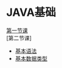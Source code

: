 # JAVA基础
[第一节课](https://github.com/wx5201/java/blob/master/%E7%AC%AC%E4%B8%80%E8%8A%82%E8%AF%BE/java%E7%AC%AC%E4%B8%80%E8%AF%BE.md)<br>
[第二节课]
- [基本语法](https://github.com/wx5201/java/blob/master/%E7%AC%AC%E4%BA%8C%E8%8A%82%E8%AF%BE%E5%9F%BA%E7%A1%80%E8%AF%AD%E6%B3%95/%E5%9F%BA%E7%A1%80%E8%AF%AD%E6%B3%95.md)<br>
- [基本数据类型](https://github.com/wx5201/java/blob/master/%E7%AC%AC%E4%BA%8C%E8%8A%82%E8%AF%BE%E5%9F%BA%E7%A1%80%E8%AF%AD%E6%B3%95/%E5%9F%BA%E6%9C%AC%E6%95%B0%E6%8D%AE%E7%B1%BB%E5%9E%8B.md)<br>
